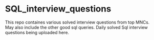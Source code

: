 # SQL_interview_questions
This repo containes various solved interview questions from top MNCs.
May also include the other good sql queries.
Daily solved Sql interview questions being  uploaded  here. 
